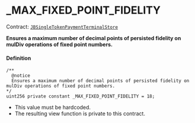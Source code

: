 # _MAX_FIXED_POINT_FIDELITY

Contract: [`JBSingleTokenPaymentTerminalStore`](/docs/v4/deprecated/v2/contracts/jbsingletokenpaymentterminalstore/README.md)​‌

**Ensures a maximum number of decimal points of persisted fidelity on mulDiv operations of fixed point numbers.**

#### Definition

```
/**
  @notice
  Ensures a maximum number of decimal points of persisted fidelity on mulDiv operations of fixed point numbers.
*/
uint256 private constant _MAX_FIXED_POINT_FIDELITY = 18;
```

* This value must be hardcoded.
* The resulting view function is private to this contract.
